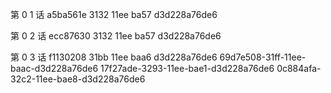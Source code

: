 第 0 1 话 
a5ba561e 3132 11ee ba57 d3d228a76de6

第 0 2 话 
ecc87630 3132 11ee ba57 d3d228a76de6

第 0 3 话 
f1130208 31bb 11ee baa6 d3d228a76de6
69d7e508-31ff-11ee-baac-d3d228a76de6
17f27ade-3293-11ee-bae1-d3d228a76de6
0c884afa-32c2-11ee-bae8-d3d228a76de6